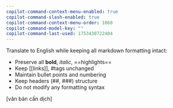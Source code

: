 ```yaml
---
copilot-command-context-menu-enabled: true
copilot-command-slash-enabled: true
copilot-command-context-menu-order: 1060
copilot-command-model-key: ""
copilot-command-last-used: 1753430722404
---
```

Translate to English while keeping all markdown formatting intact:
- Preserve all **bold**, *italic*, ==highlights==
- Keep [[links]], #tags unchanged
- Maintain bullet points and numbering
- Keep headers (##, ###) structure
- Do not modify any formatting syntax

[văn bản cần dịch]
